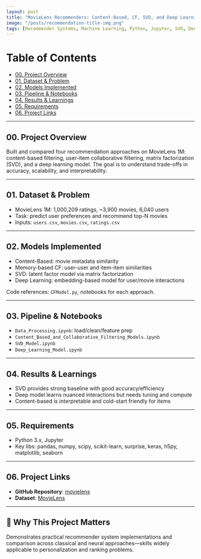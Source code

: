 ```yaml
---
layout: post
title: "MovieLens Recommenders: Content-Based, CF, SVD, and Deep Learning"
image: "/posts/recommendation-title-img.png"
tags: [Recommender Systems, Machine Learning, Python, Jupyter, SVD, Deep Learning, Collaborative Filtering]
---
```


# Table of Contents
- [00. Project Overview](#project-overview)
- [01. Dataset & Problem](#dataset)
- [02. Models Implemented](#models)
- [03. Pipeline & Notebooks](#pipeline)
- [04. Results & Learnings](#results)
- [05. Requirements](#requirements)
- [06. Project Links](#links)

---

## <a name="project-overview"></a>00. Project Overview

Built and compared four recommendation approaches on MovieLens 1M: content-based filtering, user-item collaborative filtering, matrix factorization (SVD), and a deep learning model. The goal is to understand trade-offs in accuracy, scalability, and interpretability.

---

## <a name="dataset"></a>01. Dataset & Problem

- MovieLens 1M: 1,000,209 ratings, ~3,900 movies, 6,040 users
- Task: predict user preferences and recommend top-N movies
- Inputs: `users.csv`, `movies.csv`, `ratings.csv`

---

## <a name="models"></a>02. Models Implemented

- Content-Based: movie metadata similarity
- Memory-based CF: user-user and item-item similarities
- SVD: latent factor model via matrix factorization
- Deep Learning: embedding-based model for user/movie interactions

Code references: `CFModel.py`, notebooks for each approach.

---

## <a name="pipeline"></a>03. Pipeline & Notebooks

- `Data_Processing.ipynb`: load/clean/feature prep
- `Content_Based_and_Collaborative_Filtering_Models.ipynb`
- `SVD_Model.ipynb`
- `Deep_Learning_Model.ipynb`

---

## <a name="results"></a>04. Results & Learnings

- SVD provides strong baseline with good accuracy/efficiency
- Deep model learns nuanced interactions but needs tuning and compute
- Content-based is interpretable and cold-start friendly for items

---

## <a name="requirements"></a>05. Requirements

- Python 3.x, Jupyter
- Key libs: pandas, numpy, scipy, scikit-learn, surprise, keras, h5py, matplotlib, seaborn

---

## <a name="links"></a>06. Project Links

- **GitHub Repository**: [movielens](https://github.com/ABHIRAM1234/movielens)
- **Dataset**: [MovieLens](https://grouplens.org/datasets/movielens/)

---

## 🚀 Why This Project Matters

Demonstrates practical recommender system implementations and comparison across classical and neural approaches—skills widely applicable to personalization and ranking problems.


